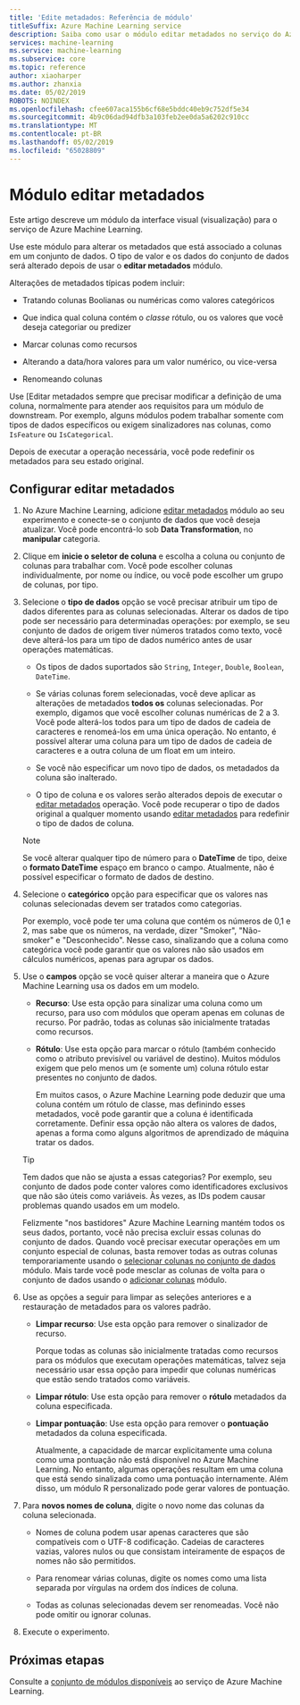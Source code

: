 ```yaml
---
title: 'Edite metadados: Referência de módulo'
titleSuffix: Azure Machine Learning service
description: Saiba como usar o módulo editar metadados no serviço do Azure Machine Learning para alterar os metadados que está associado a colunas em um conjunto de dados.
services: machine-learning
ms.service: machine-learning
ms.subservice: core
ms.topic: reference
author: xiaoharper
ms.author: zhanxia
ms.date: 05/02/2019
ROBOTS: NOINDEX
ms.openlocfilehash: cfee607aca155b6cf68e5bddc40eb9c752df5e34
ms.sourcegitcommit: 4b9c06dad94dfb3a103feb2ee0da5a6202c910cc
ms.translationtype: MT
ms.contentlocale: pt-BR
ms.lasthandoff: 05/02/2019
ms.locfileid: "65028809"
---
```

# <a name="edit-metadata-module"></a>Módulo editar metadados

Este artigo descreve um módulo da interface visual (visualização) para o serviço de Azure Machine Learning.

Use este módulo para alterar os metadados que está associado a colunas em um conjunto de dados. O tipo de valor e os dados do conjunto de dados será alterado depois de usar o **editar metadados** módulo. 
 
Alterações de metadados típicas podem incluir:
  
+ Tratando colunas Boolianas ou numéricas como valores categóricos  
  
+ Que indica qual coluna contém o *classe* rótulo, ou os valores que você deseja categoriar ou predizer  
  
+ Marcar colunas como recursos
  
+ Alterando a data/hora valores para um valor numérico, ou vice-versa  
  
+ Renomeando colunas
  
 Use [Editar metadados sempre que precisar modificar a definição de uma coluna, normalmente para atender aos requisitos para um módulo de downstream. Por exemplo, alguns módulos podem trabalhar somente com tipos de dados específicos ou exigem sinalizadores nas colunas, como `IsFeature` ou `IsCategorical`.  
  
 Depois de executar a operação necessária, você pode redefinir os metadados para seu estado original. 
  
## <a name="configure-edit-metadata"></a>Configurar editar metadados
  
1.  No Azure Machine Learning, adicione [editar metadados](./edit-metadata.md) módulo ao seu experimento e conecte-se o conjunto de dados que você deseja atualizar. Você pode encontrá-lo sob **Data Transformation**, no **manipular** categoria.
  
2.  Clique em **inicie o seletor de coluna** e escolha a coluna ou conjunto de colunas para trabalhar com. Você pode escolher colunas individualmente, por nome ou índice, ou você pode escolher um grupo de colunas, por tipo.  
  
3.  Selecione o **tipo de dados** opção se você precisar atribuir um tipo de dados diferentes para as colunas selecionadas. Alterar os dados de tipo pode ser necessário para determinadas operações: por exemplo, se seu conjunto de dados de origem tiver números tratados como texto, você deve alterá-los para um tipo de dados numérico antes de usar operações matemáticas. 

    + Os tipos de dados suportados são `String`, `Integer`, `Double`, `Boolean`, `DateTime`. 

    + Se várias colunas forem selecionadas, você deve aplicar as alterações de metadados **todos os** colunas selecionadas. Por exemplo, digamos que você escolher colunas numéricas de 2 a 3. Você pode alterá-los todos para um tipo de dados de cadeia de caracteres e renomeá-los em uma única operação. No entanto, é possível alterar uma coluna para um tipo de dados de cadeia de caracteres e a outra coluna de um float em um inteiro.
  
    + Se você não especificar um novo tipo de dados, os metadados da coluna são inalterado. 
    
    + O tipo de coluna e os valores serão alterados depois de executar o [editar metadados](./edit-metadata.md) operação. Você pode recuperar o tipo de dados original a qualquer momento usando [editar metadados](./edit-metadata.md) para redefinir o tipo de dados de coluna.  

    > [!NOTE]
    > Se você alterar qualquer tipo de número para o **DateTime** de tipo, deixe o **formato DateTime** espaço em branco o campo. Atualmente, não é possível especificar o formato de dados de destino.  

      
4.  Selecione o **categórico** opção para especificar que os valores nas colunas selecionadas devem ser tratados como categorias. 

    Por exemplo, você pode ter uma coluna que contém os números de 0,1 e 2, mas sabe que os números, na verdade, dizer "Smoker", "Não-smoker" e "Desconhecido". Nesse caso, sinalizando que a coluna como categórica você pode garantir que os valores não são usados em cálculos numéricos, apenas para agrupar os dados. 
  
5.  Use o **campos** opção se você quiser alterar a maneira que o Azure Machine Learning usa os dados em um modelo.

    + **Recurso**: Use esta opção para sinalizar uma coluna como um recurso, para uso com módulos que operam apenas em colunas de recurso. Por padrão, todas as colunas são inicialmente tratadas como recursos.  
  
    + **Rótulo**: Use esta opção para marcar o rótulo (também conhecido como o atributo previsível ou variável de destino). Muitos módulos exigem que pelo menos um (e somente um) coluna rótulo estar presentes no conjunto de dados. 
    
        Em muitos casos, o Azure Machine Learning pode deduzir que uma coluna contém um rótulo de classe, mas definindo esses metadados, você pode garantir que a coluna é identificada corretamente. Definir essa opção não altera os valores de dados, apenas a forma como alguns algoritmos de aprendizado de máquina tratar os dados.
  

  
    > [!TIP]
    >  Tem dados que não se ajusta a essas categorias?  Por exemplo, seu conjunto de dados pode conter valores como identificadores exclusivos que não são úteis como variáveis. Às vezes, as IDs podem causar problemas quando usados em um modelo. 
    >   
    >  Felizmente "nos bastidores" Azure Machine Learning mantém todos os seus dados, portanto, você não precisa excluir essas colunas do conjunto de dados. Quando você precisar executar operações em um conjunto especial de colunas, basta remover todas as outras colunas temporariamente usando o [selecionar colunas no conjunto de dados](./select-columns-in-dataset.md) módulo. Mais tarde você pode mesclar as colunas de volta para o conjunto de dados usando o [adicionar colunas](./add-columns.md) módulo.  
  
6. Use as opções a seguir para limpar as seleções anteriores e a restauração de metadados para os valores padrão.  
  
    + **Limpar recurso**: Use esta opção para remover o sinalizador de recurso.  
  
         Porque todas as colunas são inicialmente tratadas como recursos para os módulos que executam operações matemáticas, talvez seja necessário usar essa opção para impedir que colunas numéricas que estão sendo tratados como variáveis.
  
    + **Limpar rótulo**: Use esta opção para remover o **rótulo** metadados da coluna especificada.  
  
    + **Limpar pontuação**: Use esta opção para remover o **pontuação** metadados da coluna especificada.  
  
         Atualmente, a capacidade de marcar explicitamente uma coluna como uma pontuação não está disponível no Azure Machine Learning. No entanto, algumas operações resultam em uma coluna que está sendo sinalizada como uma pontuação internamente. Além disso, um módulo R personalizado pode gerar valores de pontuação.
  
  
7.  Para **novos nomes de coluna**, digite o novo nome das colunas da coluna selecionada.  
  
    + Nomes de coluna podem usar apenas caracteres que são compatíveis com o UTF-8 codificação. Cadeias de caracteres vazias, valores nulos ou que consistam inteiramente de espaços de nomes não são permitidos.  
  
    + Para renomear várias colunas, digite os nomes como uma lista separada por vírgulas na ordem dos índices de coluna.  
  
    + Todas as colunas selecionadas devem ser renomeadas. Você não pode omitir ou ignorar colunas.  
  
  
8.  Execute o experimento.  

## <a name="next-steps"></a>Próximas etapas

Consulte a [conjunto de módulos disponíveis](module-reference.md) ao serviço de Azure Machine Learning. 